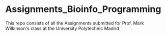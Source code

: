 # Assignments_Bioinfo_Programming
This repo consists of all the Assignments submitted for Prof. Mark Wilkinson's class at the University Polytechnic Madrid
